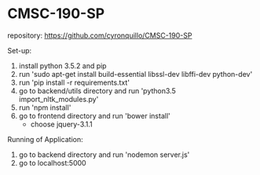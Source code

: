 # CMSC-190-SP

repository: https://github.com/cyronquillo/CMSC-190-SP

Set-up:
1. install python 3.5.2 and pip
2. run 'sudo apt-get install build-essential libssl-dev libffi-dev python-dev'
3. run 'pip install -r requirements.txt'
4. go to backend/utils directory and run 'python3.5 import_nltk_modules.py'
5. run 'npm install'
6. go to frontend directory and run 'bower install'
	- choose jquery-3.1.1

Running of Application:
1. go to backend directory and run 'nodemon server.js'
2. go to localhost:5000